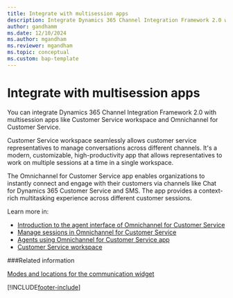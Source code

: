 ```yaml
---
title: Integrate with multisession apps
description: Integrate Dynamics 365 Channel Integration Framework 2.0 with multisession apps like Omnichannel for Customer Service and Customer Service workspace.
author: gandhamm
ms.date: 12/10/2024
ms.author: mgandham
ms.reviewer: mgandham
ms.topic: conceptual
ms.custom: bap-template
---
```

# Integrate with multisession apps

You can integrate Dynamics 365 Channel Integration Framework 2.0 with multisession apps like Customer Service workspace and Omnichannel for Customer Service. 

Customer Service workspace seamlessly allows customer service representatives to manage conversations across different channels. It's a modern, customizable, high-productivity app that allows representatives to work on multiple sessions at a time in a single workspace.

The Omnichannel for Customer Service app enables organizations to instantly connect and engage with their customers via channels like Chat for Dynamics 365 Customer Service and SMS. The app provides a context-rich multitasking experience across different customer sessions.

Learn more in:

- [Introduction to the agent interface of Omnichannel for Customer Service](../../../customer-service/use/oc-introduction-agent-interface.md)  
- [Manage sessions in Omnichannel for Customer Service](../../../customer-service/use/oc-manage-sessions.md)  
- [Agents using Omnichannel for Customer Service app](../../../customer-service/use/omnichannel-customer-service-app-agent.md)  
- [Customer Service workspace](../../../customer-service/implement/csw-overview.md)

###Related information

[Modes and locations for the communication widget](modes-communication-widget.md)  

[!INCLUDE[footer-include](../../../includes/footer-banner.md)]
